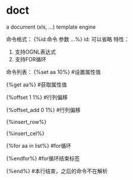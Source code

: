 # doct
a document (xls, ...) template engine 


命令格式：
{%id:命令 参数 ...%}   id: 可以省略
特性：
1. 支持OGNL表达式
2. 支持FOR循环

命令列表：
{%set aa 10%}	#设置属性值

{%get aa%}    	#获取属性值

{%offset 1 1%}	#行列偏移

{%offset_add 0 1%}	#行列偏移

{%insert_row%}

{%insert_cel%}

{%for aa in list%}	#for循环

{%endfor%}		#for循环结束标签

{%end%}			#本行结束，之后的命令不在解析
